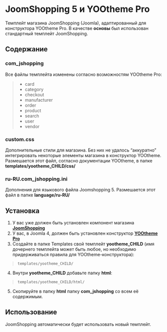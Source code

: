 # JoomShopping 5 и YOOtheme Pro 
Темплейт магазина JoomShopping (Joomla), адаптированный для конструктора YOOtheme Pro. В качестве **основы** был использован стандартный темплейт JoomShopping.
## Содержание
### com_jshopping
Все файлы темплейта изменены согласно возможностям YOOtheme Pro:
> - card
> - category
> - checkout
> - manufacturer
> - order
> - product
> - search
> - user
> - vendor
### custom.css
Дополнительные стили для магазина. Без них не удалось “аккуратно” интегрировать некоторые элементы магазина в конструктор YOOtheme. Размешается этот файл, согласно документации YOOtheme, в папке **templates/yootheme_CHILD/css/**
### ru-RU.com_jshopping.ini
Дополнения для языкового файла Joomshopping 5. Размешается этот файл в папке **language/ru-RU/**
## Установка
1. У вас уже должен быть установлен компонент магазина [**JoomShopping**](https://www.webdesigner-profi.de/joomla-webdesign/joomla-shop/downloads)
2. У вас, в Joomla 4, должен быть установлен конструктор [**YOOtheme Pro**](https://yootheme.com/page-builder)
3. Создайте в папке Templates свой темплейт **yootheme_CHILD** (имя дочернего темплейта может быть любое, но необходимо придерживаться правила для YOOtheme-конструктора):
>     templates/yootheme_CHILD/
4. Внутри **yootheme_CHILD** добавьте папку **html**:
>     templates/yootheme_CHILD/html/
5. Скопируйте в  папку **html** папку **com_jshopping** со всем её содержимым.
## Использование
JoomShopping автоматически будет использовать новый темплейт.

